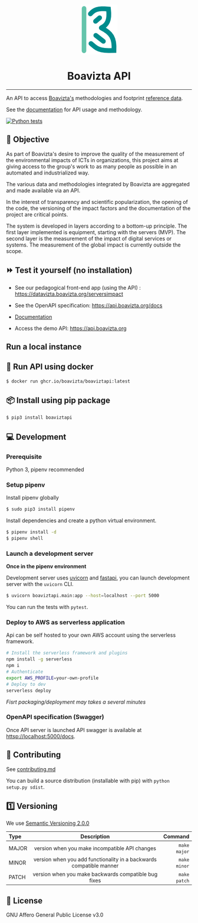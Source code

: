 <p align="center">
    <img src="https://raw.githubusercontent.com/Boavizta/boaviztapi/dev/boavizta-logo-4.png" width="100">
</p>
<h1 align="center">
  Boavizta API
</h1>

---

An API to access [Boavizta's](https://boavizta.cmakers.io/) methodologies and footprint [reference data](https://github.com/Boavizta/environmental-footprint-data).

See the [documentation](https://doc.api.boavizta.org/) for API usage and methodology.

[![Python tests](https://github.com/Boavizta/boaviztapi/actions/workflows/test.yml/badge.svg)](https://github.com/Boavizta/boaviztapi/actions/workflows/test.yml)

## :dart: Objective

As part of Boavizta's desire to improve the quality of the measurement of the environmental impacts of ICTs in organizations, this project aims at giving access to the group's work to as many people as possible in an automated and industrialized way.

The various data and methodologies integrated by Boavizta are aggregated and made available via an API.

In the interest of transparency and scientific popularization, the opening of the code, the versioning of the impact factors and the documentation of the project are critical points.

The system is developed in layers according to a bottom-up principle. The first layer implemented is equipment, starting with the servers (MVP). The second layer is the measurement of the impact of digital services or systems. The measurement of the global impact is currently outside the scope.

## :fast_forward: Test it yourself (no installation)

* See our pedagogical front-end app (using the API) : <https://datavizta.boavizta.org/serversimpact>

* See the OpenAPI specification: <https://api.boavizta.org/docs>

* [Documentation](https://doc.api.boavizta.org/)

* Access the demo API: <https://api.boavizta.org>

## Run a local instance

## :whale: Run API using docker

```bash
$ docker run ghcr.io/boavizta/boaviztapi:latest
```

## 📦 Install using pip package

```bash
$ pip3 install boaviztapi
```


## :computer: Development

### Prerequisite

Python 3, pipenv recommended

### Setup pipenv

Install pipenv globally

```bash
$ sudo pip3 install pipenv
```

Install dependencies and create a python virtual environment.

```bash
$ pipenv install -d
$ pipenv shell
```

### Launch a development server

**Once in the pipenv environment**

Development server uses [uvicorn](https://www.uvicorn.org/) and [fastapi](https://fastapi.tiangolo.com/), you can launch development server with the `uvicorn` CLI.

```bash
$ uvicorn boaviztapi.main:app --host=localhost --port 5000
```

You can run the tests with `pytest`.

### Deploy to AWS as serverless application

Api can be self hosted to your own AWS account using the serverless framework.

```sh
# Install the serverless framework and plugins
npm install -g serverless
npm i
# Authenticate
export AWS_PROFILE=your-own-profile
# Deploy to dev
serverless deploy
```

_Fisrt packaging/deployment may takes a several minutes_

### OpenAPI specification (Swagger)

Once API server is launched API swagger is available at [httsp://localhost:5000/docs](https://localhost:5000/docs).


## :woman: Contributing

See [contributing.md](./CONTRIBUTING.md)

You can build a source distribution (installable with pip) with `python setup.py sdist`.

## :one: Versioning

We use [Semantic Versioning 2.0.0](https://semver.org/)

|    Type     | Description                                                          |    Command        |
| :---        |    :----:                                                            |              ---: |
| MAJOR       | version when you make incompatible API changes                       | ```make major```  |
| MINOR       | version when you add functionality in a backwards compatible manner  | ```make minor```  |
| PATCH       | version when you make backwards compatible bug fixes                 | ```make patch```  |

## :scroll: License

GNU Affero General Public License v3.0
